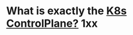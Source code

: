 # What is exactly the [K8s ControlPlane?](https://kubernetes.io/docs/concepts/overview/components/) 1xx
